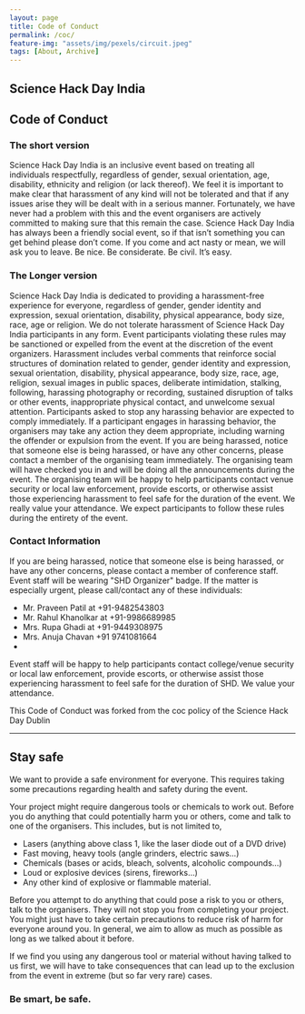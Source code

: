 ```yaml
---
layout: page
title: Code of Conduct
permalink: /coc/
feature-img: "assets/img/pexels/circuit.jpeg"
tags: [About, Archive]
---
```

<h2>Science Hack Day India</h2>
<h2>Code of Conduct</h2>
<h3>The short version</h3>
<p>Science Hack Day India is an inclusive event based on treating all individuals respectfully, regardless of gender, sexual orientation, age, disability, ethnicity and religion (or lack thereof). We feel it is important to make clear that harassment of any kind will not be tolerated and that if any issues arise they will be dealt with in a serious manner. Fortunately, we have never had a problem with this and the event organisers are actively committed to making sure  that this remain the case. Science Hack Day India has always been a friendly social event, so if that isn’t something you can get behind please don’t come. If you come and act nasty or mean, we will ask you to leave. Be nice. Be considerate. Be civil. It’s easy.</p>
<h3>The Longer version</h3>
<p>Science Hack Day India is dedicated to providing a harassment-free experience for everyone, regardless of gender, gender identity and expression, sexual orientation, disability, physical appearance, body size, race, age or religion. We do not tolerate harassment of Science Hack Day India participants in any form. Event participants violating these rules may be sanctioned or expelled from the event at the discretion of the event organizers. Harassment includes verbal comments that reinforce social structures of domination related to gender, gender identity and expression, sexual orientation, disability, physical appearance, body size, race, age, religion, sexual images in public spaces, deliberate intimidation, stalking, following, harassing photography or recording, sustained disruption of talks or other events, inappropriate physical contact, and unwelcome sexual attention. Participants asked to stop any harassing behavior are expected to comply immediately. If a participant engages in harassing behavior, the organisers may take any action they deem appropriate, including warning the offender or expulsion from the event. If you are being harassed, notice that someone else is being harassed, or have any other concerns, please contact a member of the organising team immediately. The organising team will have checked you in and will be doing all the announcements during the event. The organising team will be happy to help participants contact venue security or local law enforcement, provide escorts, or otherwise assist those experiencing harassment to feel safe for the duration of the event. We really value your attendance. We expect participants to follow these rules during the entirety of the event.</p>

<h3>Contact Information</h3>
<p>If you are being harassed, notice that someone else is being harassed, or have any other concerns, please contact a member of conference staff. Event staff will be wearing "SHD Organizer" badge.
If the matter is especially urgent, please call/contact any of these individuals:</p>
      <p><ul>
            <li>Mr. Praveen Patil at +91-9482543803</li>
            <li>Mr. Rahul Khanolkar at +91-9986689985</li>
            <li>Mrs. Rupa Ghadi at +91-9449308975</li>
            <li>Mrs. Anuja Chavan +91 9741081664<li>
      </ul></p>
<p>Event staff will be happy to help participants contact college/venue security or local law enforcement, provide escorts, or otherwise assist those experiencing harassment to feel safe for the duration of SHD. We value your attendance.</p>
      
<p>This Code of Conduct was forked from the coc policy of the  Science Hack Day Dublin </p>
<p> <hr> </p>   

<h2>Stay safe</h2>
We want to provide a safe environment for everyone. This requires taking some precautions regarding health and safety during the event.

Your project might require dangerous tools or chemicals to work out. Before you do anything that could potentially harm you or others, come and talk to one of the organisers. This includes, but is not limited to,
      <ul>
            <li>Lasers (anything above class 1, like the laser diode out of a DVD drive)
            <li> Fast moving, heavy tools (angle grinders, electric saws…)
            <li>Chemicals (bases or acids, bleach, solvents, alcoholic compounds…)
            <li> Loud or explosive devices (sirens, fireworks…)
            <li>Any other kind of explosive or flammable material.
      </ul>

Before you attempt to do anything that could pose a risk to you or others, talk to the organisers. They will not stop you from completing your project. You might just have to take certain precautions to reduce risk of harm for everyone around you. In general, we aim to allow as much as possible as long as we talked about it before.

If we find you using any dangerous tool or material without having talked to us first, we will have to take consequences that can lead up to the exclusion from the event in extreme (but so far very rare) cases.

<h3>Be smart, be safe.</h3>
